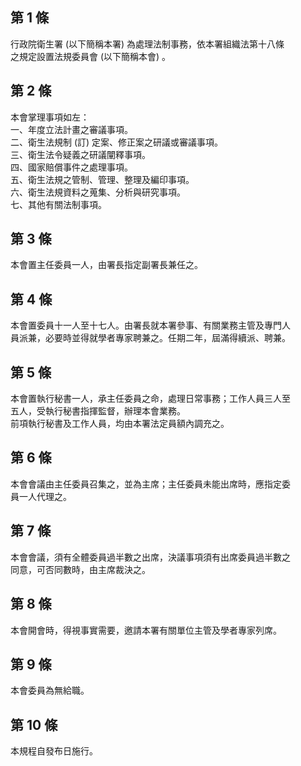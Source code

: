 第 1 條
-------
行政院衛生署 (以下簡稱本署) 為處理法制事務，依本署組織法第十八條  
之規定設置法規委員會 (以下簡稱本會) 。

第 2 條
-------
本會掌理事項如左：  
一、年度立法計畫之審議事項。  
二、衛生法規制 (訂) 定案、修正案之研議或審議事項。  
三、衛生法令疑義之研議闡釋事項。  
四、國家賠償事件之處理事項。  
五、衛生法規之管制、管理、整理及編印事項。  
六、衛生法規資料之蒐集、分析與研究事項。  
七、其他有關法制事項。

第 3 條
-------
本會置主任委員一人，由署長指定副署長兼任之。

第 4 條
-------
本會置委員十一人至十七人。由署長就本署參事、有關業務主管及專門人  
員派兼，必要時並得就學者專家聘兼之。任期二年，屆滿得續派、聘兼。

第 5 條
-------
本會置執行秘書一人，承主任委員之命，處理日常事務；工作人員三人至  
五人，受執行秘書指揮監督，辦理本會業務。  
前項執行秘書及工作人員，均由本署法定員額內調充之。

第 6 條
-------
本會會議由主任委員召集之，並為主席；主任委員未能出席時，應指定委  
員一人代理之。

第 7 條
-------
本會會議，須有全體委員過半數之出席，決議事項須有出席委員過半數之  
同意，可否同數時，由主席裁決之。

第 8 條
-------
本會開會時，得視事實需要，邀請本署有關單位主管及學者專家列席。

第 9 條
-------
本會委員為無給職。

第 10 條
--------
本規程自發布日施行。

